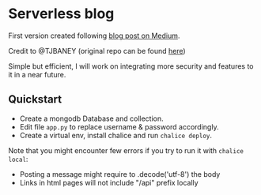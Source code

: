 # Serverless blog

First version created following [blog post on Medium](https://medium.com/richcontext-engineering/creating-a-serverless-blog-with-chalice-bdc39b835f75).

Credit to @TJBANEY (original repo can be found [here](https://github.com/TJBANEY/chalice_blog))

Simple but efficient, I will work on integrating more security and features to it in a near future.

## Quickstart

* Create a mongodb Database and collection.
* Edit file `app.py` to replace username & password accordingly.
* Create a virtual env, install chalice and run `chalice deploy`.

Note that you might encounter few errors if you try to run it with `chalice local`:

* Posting a message might require to .decode('utf-8') the body
* Links in html pages will not include "/api" prefix locally
